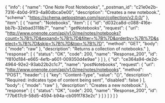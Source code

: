 {
  "info": {
    "name": "One Note Post Notebooks",
    "_postman_id": "c21e0e2b-7316-4b0d-91f3-4a80dbca0e00",
    "description": "Creates a new notebook.",
    "schema": "https://schema.getpostman.com/json/collection/v2.0.0/"
  },
  "item": [
    {
      "name": "Notebooks",
      "item": [
        {
          "id": "d032ca8d-c088-416e-bb7b-32ebad3118b7",
          "name": "getNotebooks",
          "request": {
            "url": "http://www.onenote.com/api/v1.0/me/notes/notebooks?count=%7B%7D&expand=%7B%7D&filter=%7B%7D&orderby=%7B%7D&select=%7B%7D&skip=%7B%7D&top=%7B%7D",
            "method": "GET",
            "body": {
              "mode": "raw"
            },
            "description": "Returns a collection of notebooks."
          },
          "response": [
            {
              "status": "OK",
              "code": 200,
              "name": "Response_200",
              "id": "f810d184-e665-4efb-a601-009350d4e9ae"
            }
          ]
        },
        {
          "id": "ce364a94-de2d-4964-92e2-93ab22b2c1c7",
          "name": "postNotebooks",
          "request": {
            "url": "http://www.onenote.com/api/v1.0/me/notes/notebooks",
            "method": "POST",
            "header": [
              {
                "key": "Content-Type",
                "value": "{}",
                "description": "Required: indicates type of content being sent",
                "disabled": false
              }
            ],
            "body": {
              "mode": "raw"
            },
            "description": "Creates a new notebook."
          },
          "response": [
            {
              "status": "OK",
              "code": 200,
              "name": "Response_200",
              "id": "77b617c9-58d5-4594-b94a-cb091f783e2c"
            }
          ]
        }
      ]
    }
  ]
}